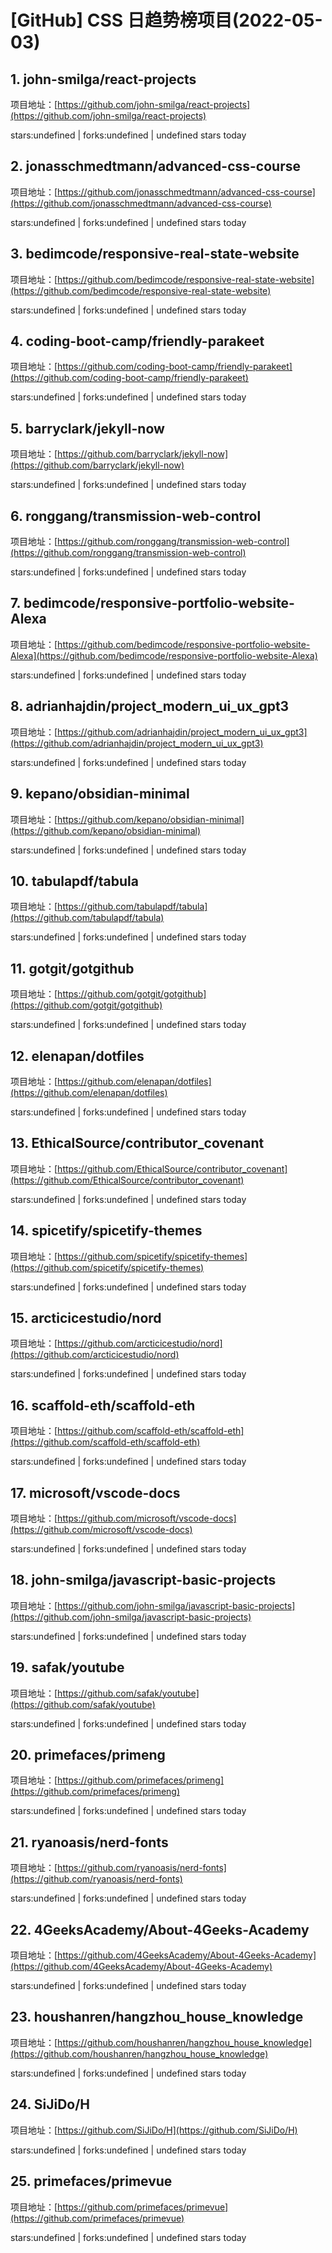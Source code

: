 # [GitHub] CSS 日趋势榜项目(2022-05-03)

## 1. john-smilga/react-projects 

项目地址：[https://github.com/john-smilga/react-projects](https://github.com/john-smilga/react-projects)

stars:undefined | forks:undefined | undefined stars today 



## 2. jonasschmedtmann/advanced-css-course 

项目地址：[https://github.com/jonasschmedtmann/advanced-css-course](https://github.com/jonasschmedtmann/advanced-css-course)

stars:undefined | forks:undefined | undefined stars today 



## 3. bedimcode/responsive-real-state-website 

项目地址：[https://github.com/bedimcode/responsive-real-state-website](https://github.com/bedimcode/responsive-real-state-website)

stars:undefined | forks:undefined | undefined stars today 



## 4. coding-boot-camp/friendly-parakeet 

项目地址：[https://github.com/coding-boot-camp/friendly-parakeet](https://github.com/coding-boot-camp/friendly-parakeet)

stars:undefined | forks:undefined | undefined stars today 



## 5. barryclark/jekyll-now 

项目地址：[https://github.com/barryclark/jekyll-now](https://github.com/barryclark/jekyll-now)

stars:undefined | forks:undefined | undefined stars today 



## 6. ronggang/transmission-web-control 

项目地址：[https://github.com/ronggang/transmission-web-control](https://github.com/ronggang/transmission-web-control)

stars:undefined | forks:undefined | undefined stars today 



## 7. bedimcode/responsive-portfolio-website-Alexa 

项目地址：[https://github.com/bedimcode/responsive-portfolio-website-Alexa](https://github.com/bedimcode/responsive-portfolio-website-Alexa)

stars:undefined | forks:undefined | undefined stars today 



## 8. adrianhajdin/project_modern_ui_ux_gpt3 

项目地址：[https://github.com/adrianhajdin/project_modern_ui_ux_gpt3](https://github.com/adrianhajdin/project_modern_ui_ux_gpt3)

stars:undefined | forks:undefined | undefined stars today 



## 9. kepano/obsidian-minimal 

项目地址：[https://github.com/kepano/obsidian-minimal](https://github.com/kepano/obsidian-minimal)

stars:undefined | forks:undefined | undefined stars today 



## 10. tabulapdf/tabula 

项目地址：[https://github.com/tabulapdf/tabula](https://github.com/tabulapdf/tabula)

stars:undefined | forks:undefined | undefined stars today 



## 11. gotgit/gotgithub 

项目地址：[https://github.com/gotgit/gotgithub](https://github.com/gotgit/gotgithub)

stars:undefined | forks:undefined | undefined stars today 



## 12. elenapan/dotfiles 

项目地址：[https://github.com/elenapan/dotfiles](https://github.com/elenapan/dotfiles)

stars:undefined | forks:undefined | undefined stars today 



## 13. EthicalSource/contributor_covenant 

项目地址：[https://github.com/EthicalSource/contributor_covenant](https://github.com/EthicalSource/contributor_covenant)

stars:undefined | forks:undefined | undefined stars today 



## 14. spicetify/spicetify-themes 

项目地址：[https://github.com/spicetify/spicetify-themes](https://github.com/spicetify/spicetify-themes)

stars:undefined | forks:undefined | undefined stars today 



## 15. arcticicestudio/nord 

项目地址：[https://github.com/arcticicestudio/nord](https://github.com/arcticicestudio/nord)

stars:undefined | forks:undefined | undefined stars today 



## 16. scaffold-eth/scaffold-eth 

项目地址：[https://github.com/scaffold-eth/scaffold-eth](https://github.com/scaffold-eth/scaffold-eth)

stars:undefined | forks:undefined | undefined stars today 



## 17. microsoft/vscode-docs 

项目地址：[https://github.com/microsoft/vscode-docs](https://github.com/microsoft/vscode-docs)

stars:undefined | forks:undefined | undefined stars today 



## 18. john-smilga/javascript-basic-projects 

项目地址：[https://github.com/john-smilga/javascript-basic-projects](https://github.com/john-smilga/javascript-basic-projects)

stars:undefined | forks:undefined | undefined stars today 



## 19. safak/youtube 

项目地址：[https://github.com/safak/youtube](https://github.com/safak/youtube)

stars:undefined | forks:undefined | undefined stars today 



## 20. primefaces/primeng 

项目地址：[https://github.com/primefaces/primeng](https://github.com/primefaces/primeng)

stars:undefined | forks:undefined | undefined stars today 



## 21. ryanoasis/nerd-fonts 

项目地址：[https://github.com/ryanoasis/nerd-fonts](https://github.com/ryanoasis/nerd-fonts)

stars:undefined | forks:undefined | undefined stars today 



## 22. 4GeeksAcademy/About-4Geeks-Academy 

项目地址：[https://github.com/4GeeksAcademy/About-4Geeks-Academy](https://github.com/4GeeksAcademy/About-4Geeks-Academy)

stars:undefined | forks:undefined | undefined stars today 



## 23. houshanren/hangzhou_house_knowledge 

项目地址：[https://github.com/houshanren/hangzhou_house_knowledge](https://github.com/houshanren/hangzhou_house_knowledge)

stars:undefined | forks:undefined | undefined stars today 



## 24. SiJiDo/H 

项目地址：[https://github.com/SiJiDo/H](https://github.com/SiJiDo/H)

stars:undefined | forks:undefined | undefined stars today 



## 25. primefaces/primevue 

项目地址：[https://github.com/primefaces/primevue](https://github.com/primefaces/primevue)

stars:undefined | forks:undefined | undefined stars today 



